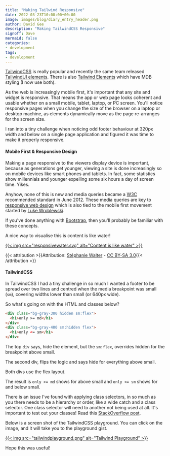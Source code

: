 ```yaml
---
title: "Making Tailwind Responsive"
date: 2022-03-23T10:00:00+00:00
image: images/blog/diary_entry_header.png
author: David Gee
description: "Making TailwindCSS Responsive"
signoff: Dave
mermaid: false
categories: 
- development
tags:
- development
---
```


[TailwindCSS](TODO) is really popular and recently the same team released [TailwindUI elements](TODO). There is also [Tailwind Elements](https://tailwind-elements.com/) which have MDB styling (I now use both).

As the web is increasingly mobile first, it's important that any site and widget is responsive. That means the app or web page looks coherent and usable whether on a small mobile, tablet, laptop, or PC screen. You'll notice responsive pages when you change the size of the browser on a laptop or desktop machine, as elements dynamically move as the page re-arranges for the screen size.

I ran into a tiny challenge when noticing odd footer behaviour at 320px width and below on a single page application and figured it was time to make it properly responsive.

#### Mobile First & Responsive Design

Making a page responsive to the viewers display device is important, because as generations get younger, viewing a site is done increasingly so on mobile devices like smart phones and tablets. In fact, some statistics show millennials and younger expelling some six hours a day of screen time. Yikes.

Anyhow, none of this is new and media queries became a [W3C](https://www.w3.org/standards/history/css3-mediaqueries) recommended standard in June 2012. These media queries are key to [responsive web design](https://en.wikipedia.org/wiki/Responsive_web_design) which is also tied to the mobile first movement started by [Luke Wroblewski](https://www.lukew.com/resources/mobile_first.asp).

If you've done anything with [Bootstrap](https://getbootstrap.com/docs/3.4/css/#overview-mobile), then you'll probably be familiar with these concepts.

A nice way to visualise this is content is like water! 

<a href="https://play.tailwindcss.com/aedhQFFpuS">{{< img src="responsivewater.svg" alt="Content is like water" >}}</a>

{{< attribution >}}Attribution: <a href="https://stephaniewalter.design/">Stéphanie Walter</a> - <a href="https://commons.wikimedia.org/w/index.php?curid=68705623">CC BY-SA 3.0</a>{{< /attribution >}}

#### TailwindCSS

In TailwindCSS I had a tiny challenge in so much I wanted a footer to be spread over two lines and centred when the media breakpoint was small (`sm`), covering widths lower than small (or 640px wide).

So what's going on with the HTML and classes below?

```html
<div class="bg-gray-300 hidden sm:flex">
  <h1>only >= md</h1>
</div>
<div class="bg-gray-400 sm:hidden flex">
  <h1>only <= sm</h1>
</div>
```

The top `div` says, hide the element, but the `sm:flex`, overrides hidden for the breakpoint above small. 

The second div, flips the logic and says hide for everything above small.

Both divs use the flex layout.

The result is `only >= md` shows for above small and `only <= sm` shows for and below small.

There is an issue I've found with applying class selectors, in so much as you there needs to be a hierarchy or order, like a wide catch and a class selector. One class selector will need to another not being used at all. It's important to test out your classes! Read this [StackOverflow post](https://stackoverflow.com/a/69853639).

Below is a screen shot of the TailwindCSS playground. You can click on the image, and it will take you to the playground gist.

<a href="https://play.tailwindcss.com/sID346zUF8">{{< img src="tailwindplayground.png" alt="Tailwind Playground" >}}</a>

Hope this was useful!

